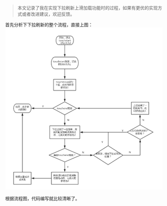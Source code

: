 > 本文记录了我在实现下拉刷新上滑加载功能时的过程，如果有更优的实现方式或者改进建议，欢迎反馈。

首先分析下下拉刷新的整个流程，直接上图：  
![Aaron Swartz](https://raw.githubusercontent.com/JoV5/blog/master/images/%E4%B8%8B%E6%8B%89%E5%88%B7%E6%96%B0.png)  

根据流程图，代码编写就比较清晰了。  
